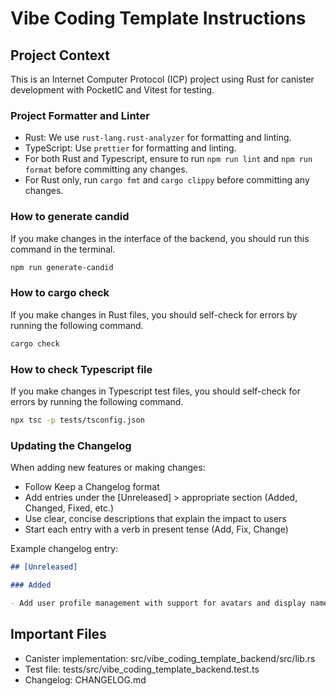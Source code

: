# Vibe Coding Template Instructions

## Project Context

This is an Internet Computer Protocol (ICP) project using Rust for canister development with PocketIC and Vitest for testing.

### Project Formatter and Linter

- Rust: We use `rust-lang.rust-analyzer` for formatting and linting.
- TypeScript: Use `prettier` for formatting and linting.
- For both Rust and Typescript, ensure to run `npm run lint` and `npm run format` before committing any changes.
- For Rust only, run `cargo fmt` and `cargo clippy` before committing any changes.

### How to generate candid

If you make changes in the interface of the backend, you should run this command in the terminal.

```bash
npm run generate-candid
```

### How to cargo check

If you make changes in Rust files, you should self-check for errors by running the following command.

```bash
cargo check
```

### How to check Typescript file

If you make changes in Typescript test files, you should self-check for errors by running the following command.

```bash
npx tsc -p tests/tsconfig.json
```

### Updating the Changelog

When adding new features or making changes:

- Follow Keep a Changelog format
- Add entries under the [Unreleased] > appropriate section (Added, Changed, Fixed, etc.)
- Use clear, concise descriptions that explain the impact to users
- Start each entry with a verb in present tense (Add, Fix, Change)

Example changelog entry:

```markdown
## [Unreleased]

### Added

- Add user profile management with support for avatars and display names
```

## Important Files

- Canister implementation: src/vibe_coding_template_backend/src/lib.rs
- Test file: tests/src/vibe_coding_template_backend.test.ts
- Changelog: CHANGELOG.md
